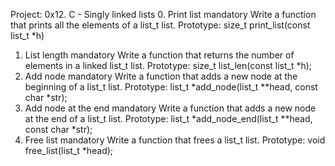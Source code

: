 Project:
0x12. C - Singly linked lists
0. Print list
mandatory
Write a function that prints all the elements of a list_t list.
Prototype: size_t print_list(const list_t *h)
1. List length
mandatory
Write a function that returns the number of elements in a linked list_t list.
Prototype: size_t list_len(const list_t *h);
2. Add node
mandatory
Write a function that adds a new node at the beginning of a list_t list.
Prototype: list_t *add_node(list_t **head, const char *str);
3. Add node at the end
mandatory
Write a function that adds a new node at the end of a list_t list.
Prototype: list_t *add_node_end(list_t **head, const char *str);
4. Free list
mandatory
Write a function that frees a list_t list.
Prototype: void free_list(list_t *head);

